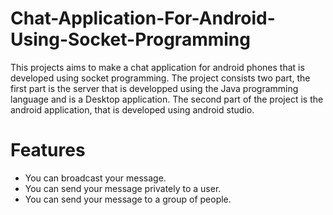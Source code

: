 # Chat-Application-For-Android-Using-Socket-Programming
This projects aims to make a chat application for android phones that is developed using socket programming. The project consists two part, the first part is the server that is developped using the Java programming language and is a Desktop application. The second part of the project is the android application, that is developed using android studio.  

# Features
  - You can broadcast your message.
  - You can send your message privately to a user.
  - You can send your message to a group of people.
